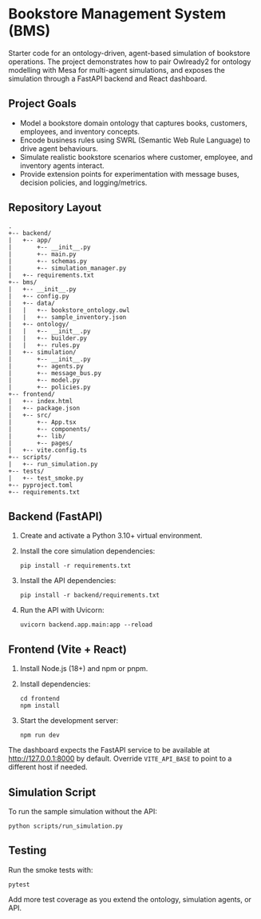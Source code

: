 # Bookstore Management System (BMS)

Starter code for an ontology-driven, agent-based simulation of bookstore operations. The project demonstrates how to pair Owlready2 for ontology modelling with Mesa for multi-agent simulations, and exposes the simulation through a FastAPI backend and React dashboard.

## Project Goals

- Model a bookstore domain ontology that captures books, customers, employees, and inventory concepts.
- Encode business rules using SWRL (Semantic Web Rule Language) to drive agent behaviours.
- Simulate realistic bookstore scenarios where customer, employee, and inventory agents interact.
- Provide extension points for experimentation with message buses, decision policies, and logging/metrics.

## Repository Layout

```
.
+-- backend/
|   +-- app/
|       +-- __init__.py
|       +-- main.py
|       +-- schemas.py
|       +-- simulation_manager.py
|   +-- requirements.txt
+-- bms/
|   +-- __init__.py
|   +-- config.py
|   +-- data/
|   |   +-- bookstore_ontology.owl
|   |   +-- sample_inventory.json
|   +-- ontology/
|   |   +-- __init__.py
|   |   +-- builder.py
|   |   +-- rules.py
|   +-- simulation/
|       +-- __init__.py
|       +-- agents.py
|       +-- message_bus.py
|       +-- model.py
|       +-- policies.py
+-- frontend/
|   +-- index.html
|   +-- package.json
|   +-- src/
|       +-- App.tsx
|       +-- components/
|       +-- lib/
|       +-- pages/
|   +-- vite.config.ts
+-- scripts/
|   +-- run_simulation.py
+-- tests/
|   +-- test_smoke.py
+-- pyproject.toml
+-- requirements.txt
```

## Backend (FastAPI)

1. Create and activate a Python 3.10+ virtual environment.
2. Install the core simulation dependencies:

   ```
   pip install -r requirements.txt
   ```

3. Install the API dependencies:

   ```
   pip install -r backend/requirements.txt
   ```

4. Run the API with Uvicorn:

   ```
   uvicorn backend.app.main:app --reload
   ```

## Frontend (Vite + React)

1. Install Node.js (18+) and npm or pnpm.
2. Install dependencies:

   ```
   cd frontend
   npm install
   ```

3. Start the development server:

   ```
   npm run dev
   ```

The dashboard expects the FastAPI service to be available at http://127.0.0.1:8000 by default. Override `VITE_API_BASE` to point to a different host if needed.

## Simulation Script

To run the sample simulation without the API:

```
python scripts/run_simulation.py
```

## Testing

Run the smoke tests with:

```
pytest
```

Add more test coverage as you extend the ontology, simulation agents, or API.

